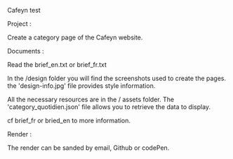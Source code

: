 Cafeyn test

Project : 

Create a category page of the Cafeyn website.

Documents :

Read the brief_en.txt or brief_fr.txt

In the /design folder you will find the screenshots used to create the pages. the 'design-info.jpg' file provides style information.

All the necessary resources are in the / assets folder. The 'category_quotidien.json' file allows you to retrieve the data to display.

cf brief_fr or bried_en to more information.

Render :

The render can be sanded by email, Github or codePen.
